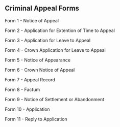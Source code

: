 ## Criminal Appeal Forms 

Form 1 - Notice of Appeal

Form 2 - Application for Extention of Time to Appeal

Form 3 - Application for Leave to Appeal

Form 4 - Crown Application for Leave to Appeal

Form 5 - Notice of Appearance

Form 6 - Crown Notice of Appeal

Form 7 - Appeal Record

Form 8 - Factum

Form 9 - Notice of Settlement or Abandonment

Form 10 - Application

Form 11 - Reply to Application
